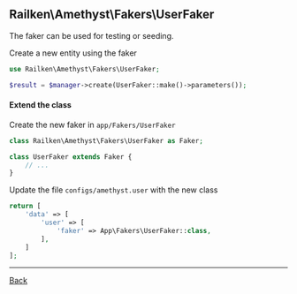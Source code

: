 ## Railken\Amethyst\Fakers\UserFaker

The faker can be used for testing or seeding.

Create a new entity using the faker

```php
use Railken\Amethyst\Fakers\UserFaker;

$result = $manager->create(UserFaker::make()->parameters());
```

#### Extend the class

Create the new faker in `app/Fakers/UserFaker`
```php
class Railken\Amethyst\Fakers\UserFaker as Faker;

class UserFaker extends Faker {
	// ...
}
```
Update the file `configs/amethyst.user` with the new class
```php
return [
    'data' => [
        'user' => [
            'faker' => App\Fakers\UserFaker::class,
        ],
    ]
];
```


---
[Back](index.md)